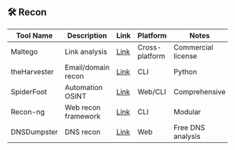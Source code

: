 ## 🛠️ Recon

| Tool Name | Description | Link | Platform | Notes |
|----------|-------------|------|----------|-------|
| Maltego | Link analysis | [Link](https://www.maltego.com) | Cross-platform | Commercial license |
| theHarvester | Email/domain recon | [Link](https://github.com/laramies/theHarvester) | CLI | Python |
| SpiderFoot | Automation OSINT | [Link](https://github.com/smicallef/spiderfoot) | Web/CLI | Comprehensive |
| Recon-ng | Web recon framework | [Link](https://github.com/lanmaster53/recon-ng) | CLI | Modular |
| DNSDumpster | DNS recon | [Link](https://dnsdumpster.com) | Web | Free DNS analysis |


